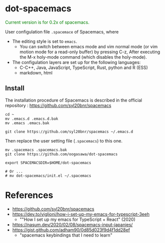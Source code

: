 # dot-spacemacs


<font style="color: green">Current version is for 0.2x of spacemacs.</font>


User configulation file `.spacemace` of Spacemacs, where

- The editing style is set to `emacs`.
    - You can switch between emacs mode and vim normal mode (or vim motion mode for a read-only buffer) by pressing C-z, After executing the M-x holy-mode command (which disables the holy-mode).
- The configulation layers are set up for the following languages:
    - C-C++, Java, JavaScript, TypeScript, Rust, python and R (ESS)
    - markdown, html

## Install

The installation procedure of Spacemacs is described in the official repository : https://github.com/syl20bnr/spacemacs

```
cd ~
mv .emacs.d .emacs.d.bak
mv .emacs .emacs.bak

git clone https://github.com/syl20bnr/spacemacs ~/.emacs.d
```

Then replace the user setting file (`.spacemacs`) to this one.

```
mv .spacemacs .spacemacs.bak
git clone https://github.com/oogasawa/dot-spacemacs

export SPACEMACSDIR=$HOME/dot-spacemacs

# Or ...
# mv dot-spacemacs/init.el ~/.spacemacs
```


# References

- https://github.com/syl20bnr/spacemacs
- https://dev.to/viglioni/how-i-set-up-my-emacs-for-typescript-3eeh
    - ""How I set up my emacs for TypeScript + React" (2020)
- https://nasum.dev/2020/02/08/spacemacs-input-japanies/
- https://gist.github.com/adham90/0d85d023f9d4f1dd28ef
    - "spacemacs keybindings that I need to learn"

